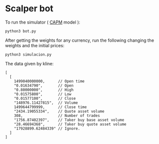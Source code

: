 # Scalper bot

To run the simulator ( [CAPM](https://en.wikipedia.org/wiki/Capital_asset_pricing_model) model ):

```
python3 bot.py
```

After getting the weights for any currency, run the following changing the weights and the initial prices:

```
python3 simulacion.py
```

The data given by kline:
```
[
  [
    1499040000000,      // Open time
    "0.01634790",       // Open
    "0.80000000",       // High
    "0.01575800",       // Low
    "0.01577100",       // Close
    "148976.11427815",  // Volume
    1499644799999,      // Close time
    "2434.19055334",    // Quote asset volume
    308,                // Number of trades
    "1756.87402397",    // Taker buy base asset volume
    "28.46694368",      // Taker buy quote asset volume
    "17928899.62484339" // Ignore.
  ]
]
```

